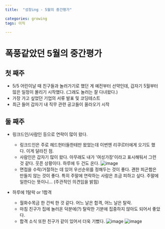 ```yaml
---
title:	"성장ing - 5월의 중간평가"

categories: growing
tags: 이직

---
```

# 폭풍같았던 5월의 중간평가

## 첫 째주
- 5/5 어린이날 때 친구들과 놀러가기로 했던 게 예전부터 선약인데, 갑자기 5월부터 많은 일정이 몰리기 시작했다. (그래도 놀러는 잘 다녀왔다.)
- 가장 가고 싶었던 기업의 서류 발표 및 코딩테스트
- 최근 들어 갑자기 내 직무 관련 공고들이 올라오기 시작

## 둘 째주
- 링크드인/사람인 등으로 연락이 많이 왔다.
  - 링크드인은 주로 헤드헌터들한테만 왔었는데 이번엔 리쿠르터에게 오기도 했다. 이게 달라진 점.
  - 사람인은 갑자기 많이 왔다. 아무래도 내가 '여성가장'이라고 표시해둬서 그런 것 같다. 웃픈 상황이다. 하루에 두 건도 온다.
  ![image](https://user-images.githubusercontent.com/66999574/118400552-18600a00-b69d-11eb-928a-be0681196b2f.png)
  - 면접을 수락/거절하는 데 있어 우선순위를 정해두는 것이 좋다. 괜한 피곤함은 만들지 않는 것이 좋다. 특히 주말에 연락하는 사람은 조금 피하고 싶다. 주말에 일한다는 뜻이니... (주관적인 의견임을 밝힘)

- 하루에 1탈락 or 1합격
  - 월화수목금 한 건씩 한 것 같다. 어느 날은 합격, 어느 날은 탈락.
  - 마침 친구가 집에 놀러온 덕분에(?) 탈락한 기분에 집중하지 않아도 되어서 좋았다.
  - 합격 소식 또한 친구가 같이 있어서 더욱 기뻤다.
![image](https://user-images.githubusercontent.com/66999574/118402983-48aca600-b6a7-11eb-83bd-d624a6fb7be0.png)
![image](https://user-images.githubusercontent.com/66999574/118403091-c40e5780-b6a7-11eb-936e-80381a0aea9d.png)
